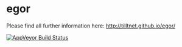egor
=======

 Please find all further information here: http://tilltnet.github.io/egor/

[![AppVeyor Build Status](https://ci.appveyor.com/api/projects/status/github/tilltnet/egor?branch=master&svg=true)](https://ci.appveyor.com/project/tilltnet/egor)